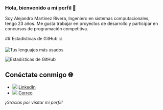 ### Hola, bienvenido a mi perfil 👋 
<p>
    Soy Alejandro Martínez Rivera, Ingeniero en sistemas computacionales, tengo 23 años.
    Me gusta trabajar en proyectos de desarrollo y participar en concursos de programación competitiva.
</p> 
## Estadísticas de GitHub 📊

![Tus lenguajes más usados](https://github-readme-stats.vercel.app/api/top-langs/?username=AlejandroMtz10&layout=compact&hide=css,html&langs_count=10&theme=radical)

![Estadísticas de GitHub](https://github-readme-stats.vercel.app/api?username=AlejandroMtz10&show_icons=true&count_private=true&theme=radical)

## Conéctate conmigo 🌐

- <img src= ../recursos/Linkedin.png> [LinkedIn](https://www.linkedin.com/in/alejandro-martínez-rivera-a35541248/)
- <img src= ../recursos/ms-outlook.png> [Correo](mailto:alex10mtz_rivera@outlook.com)


*¡Gracias por visitar mi perfil!*
<!--
**AlejandroMtz10/AlejandroMtz10** is a ✨ _special_ ✨ repository because its `README.md` (this file) appears on your GitHub profile.

Here are some ideas to get you started:

- 🔭 I’m currently working on ...
- 🌱 I’m currently learning ...
- 👯 I’m looking to collaborate on ...
- 🤔 I’m looking for help with ...
- 💬 Ask me about ...
- 📫 How to reach me: ...
- 😄 Pronouns: ...
- ⚡ Fun fact: ...
-->
